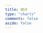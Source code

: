 ```yaml
---
title: 统计
type: "charts"
comments: false
aside: false
---
```


<script src="https://cdn.bootcdn.net/ajax/libs/echarts/4.9.0-rc.1/echarts.min.js"></script>

<!-- 文章发布时间统计图 --> <!-- 2024-09是从2024年9月开始计算 -->
<div id="posts-chart" data-start="2024-09" style="border-radius: 8px; height: 300px; padding: 10px;"></div>
<!-- 文章标签统计图 --> <!-- data-length="10" 是显示的标签数量 -->
<div id="tags-chart" data-length="10" style="border-radius: 8px; height: 300px; padding: 10px;"></div>
<!-- 文章分类统计图 -->
<div id="categories-chart" data-parent="true" style="border-radius: 8px; height: 300px; padding: 10px;"></div>